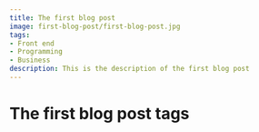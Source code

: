 ```yaml
---
title: The first blog post 
image: first-blog-post/first-blog-post.jpg
tags:
- Front end
- Programming
- Business
description: This is the description of the first blog post 
---
```


# The first blog post tags
